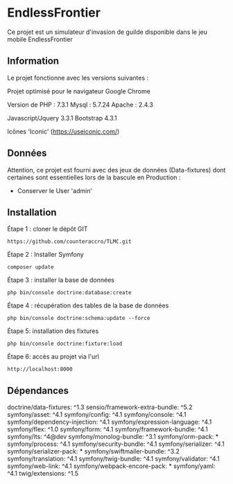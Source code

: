 # EndlessFrontier
Ce projet est un simulateur d'invasion de guilde disponible dans le jeu mobile EndlessFrontier

Information  
------------

Le projet fonctionne avec les versions suivantes :

Projet optimisé pour le navigateur Google Chrome

Version de PHP : 7.3.1
Mysql : 5.7.24
Apache : 2.4.3

Javascript/Jquery 3.3.1
Bootstrap 4.3.1

Icônes 'Iconic' 
(https://useiconic.com/)


Données
------------

Attention, ce projet est fourni avec des jeux de données (Data-fixtures) dont certaines sont essentielles lors de la bascule en Production :
- Conserver le User 'admin'


Installation
------------

Étape 1 : cloner le dépôt GIT

`https://github.com/counteraccro/TLMC.git`

Étape 2 : Installer Symfony

`composer update`

Étape 3 : installer la base de données

`php bin/console doctrine:database:create`

Étape 4 : récupération des tables de la base de données

`php bin/console doctrine:schema:update --force`

Étape 5: installation des fixtures

`php bin/console doctrine:fixture:load`

Étape 6: accès au projet via l'url

`http://localhost:8000`


Dépendances
------------

doctrine/data-fixtures: ^1.3
sensio/framework-extra-bundle: ^5.2
symfony/asset: ^4.1
symfony/config: ^4.1
symfony/console: ^4.1
symfony/dependency-injection: ^4.1
symfony/expression-language: ^4.1
symfony/flex: ^1.0
symfony/form: ^4.1
symfony/framework-bundle: ^4.1
symfony/lts: ^4@dev
symfony/monolog-bundle: ^3.1
symfony/orm-pack: *
symfony/process: ^4.1
symfony/security-bundle: ^4.1
symfony/serializer: ^4.1
symfony/serializer-pack: *
symfony/swiftmailer-bundle: ^3.2
symfony/translation: ^4.1
symfony/twig-bundle: ^4.1
symfony/validator: ^4.1
symfony/web-link: ^4.1
symfony/webpack-encore-pack: *
symfony/yaml: ^4.1
twig/extensions: ^1.5
